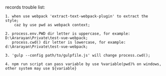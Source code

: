 records trouble list:

    1. when use webpack 'extract-text-webpack-plugin' to extract the style;
        caz by use pwd as webpack context;

    2. process.env.PWD dir letter is uppercase, for example: D:\Ararayan\Private\test-vue-webpack;
       process.cwd() dir letter is lowercase, for example: d:\Ararayan\Private\test-vue-webpack;
    
    3. 'gulp --config path/to/gulpfile.js' will change process.cwd(); 
    
    4. npm run script can pass variable by use %variable(pwd)% on windows, other system may use ${variable}